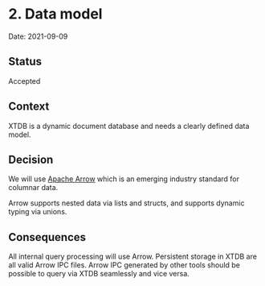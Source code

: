 # 2. Data model

Date: 2021-09-09

## Status

Accepted

## Context

XTDB is a dynamic document database and needs a clearly defined data
model.

## Decision

We will use [Apache Arrow]( https://arrow.apache.org/) which is an
emerging industry standard for columnar data.

Arrow supports nested data via lists and structs, and supports dynamic
typing via unions.

## Consequences

All internal query processing will use Arrow. Persistent storage in
XTDB are all valid Arrow IPC files. Arrow IPC generated by other tools
should be possible to query via XTDB seamlessly and vice versa.
